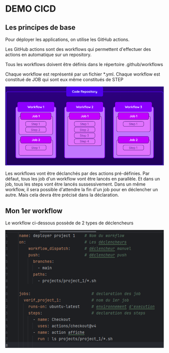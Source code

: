 # DEMO CICD

## Les principes de base

Pour déployer les applications, on utilise les GitHub actions.

Les GitHub actions sont des workflows qui permettent d'effectuer des actions en automatique sur un repository.

Tous les workflows doivent être définis dans le répertoire .github/workflows

Chaque workflow est représenté par un fichier *.yml. 
Chaque workflow est constitué de JOB qui sont eux même constitués de STEP

![cicd_1.png](docs/pictures/cicd_1.png)

Les workflows vont être déclanchés par des actions pré-définies.
Par défaut, tous les job d'un workflow vont être lancés en parallèle. 
Et dans un job, tous les steps vont être lancés sussessivement.
Dans un même workflow, il sera possible d'attendre la fin d'un job pour en déclencher un autre. 
Mais cela devra être précisé dans la déclaration.

## Mon 1er workflow
Le workflow ci-dessous possède de 2 types de déclencheurs

![cicd_2.png](docs/pictures/cicd_2.png)


